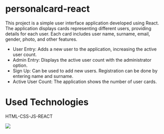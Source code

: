 # personalcard-react

This project is a simple user interface application developed using React. The application displays cards representing different users, providing details for each user. Each card includes user name, surname, email, gender, photo, and other features.

* User Entry: Adds a new user to the application, increasing the active user count.
* Admin Entry: Displays the active user count with the administrator option.
* Sign Up: Can be used to add new users. Registration can be done by entering name and surname.
* Active User Count: The application shows the number of user cards.

# Used Technologies
HTML-CSS-JS-REACT

<img src="/public/personalcard.gif"    />

